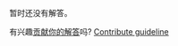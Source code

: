 
暂时还没有解答。

有兴趣[贡献你的解答](https://github.com/BFEdev/BFE.dev-solutions/blob/main/react-quiz/react-re-render-1_zh.md)吗? [Contribute guideline](https://github.com/BFEdev/BFE.dev-solutions#how-to-contribute)
